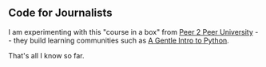 ## Code for Journalists

I am experimenting with this "course in a box" from [Peer 2 Peer University](http://p2pu.org) -- they build learning communities such as [A Gentle Intro to Python](http://mechanicalmooc.org/). 

That's all I know so far.
